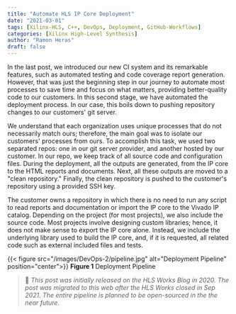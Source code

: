 ```yaml
---
title: "Automate HLS IP Core Deployment"
date: "2021-03-01"
tags: [Xilinx-HLS, C++, DevOps, Deployment, GitHub-Workflows]
categories: [Xilinx High-Level Synthesis]
author: "Ramon Heras"
draft: false
---
```


In the last post, we introduced our new CI system and its remarkable features, such as automated testing and code coverage report generation. However, that was just the beginning step in our journey to automate most processes to save time and focus on what matters, providing better-quality code to our customers. In this second stage, we have automated the deployment process. In our case, this boils down to pushing repository changes to our customers' git server.

We understand that each organization uses unique processes that do not necessarily match ours; therefore, the main goal was to isolate our customers' processes from ours. To accomplish this task, we used two separated repos: one in our git server provider, and another hosted by our customer. In our repo, we keep track of all source code and configuration files. During the deployment, all the outputs are generated, from the IP core to the HTML reports and documents. Next, all these outputs are moved to a "clean repository." Finally, the clean repository is pushed to the customer's repository using a provided SSH key.

The customer owns a repository in which there is no need to run any script to read reports and documentation or import the IP core to the Vivado IP catalog. Depending on the project (for most projects), we also include the source code. Most projects involve designing custom libraries; hence, it does not make sense to export the IP core alone. Instead, we include the underlying library used to build the IP core, and, if it is requested, all related code such as external included files and tests.

{{< figure src="/images/DevOps-2/pipeline.jpg" alt="Deployment Pipeline" position="center">}}
**Figure 1** Deployment Pipeline  

> 📝 *This post was initially released on the HLS Works Blog in 2020. The post was migrated to this web after the HLS Works closed in Sep 2021. The entire pipeline is planned to be open-sourced in the the near future.*

